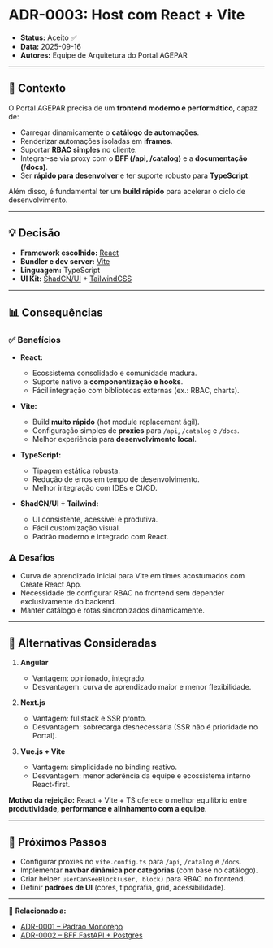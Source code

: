 # ADR-0003: Host com React + Vite

- **Status:** Aceito ✅  
- **Data:** 2025-09-16  
- **Autores:** Equipe de Arquitetura do Portal AGEPAR  

---

## 🎯 Contexto

O Portal AGEPAR precisa de um **frontend moderno e performático**, capaz de:  
- Carregar dinamicamente o **catálogo de automações**.  
- Renderizar automações isoladas em **iframes**.  
- Suportar **RBAC simples** no cliente.  
- Integrar-se via proxy com o **BFF (/api, /catalog)** e a **documentação (/docs)**.  
- Ser **rápido para desenvolver** e ter suporte robusto para **TypeScript**.  

Além disso, é fundamental ter um **build rápido** para acelerar o ciclo de desenvolvimento.  

---

## 💡 Decisão

- **Framework escolhido:** [React](https://react.dev/)  
- **Bundler e dev server:** [Vite](https://vitejs.dev/)  
- **Linguagem:** TypeScript  
- **UI Kit:** [ShadCN/UI](https://ui.shadcn.com/) + [TailwindCSS](https://tailwindcss.com/)  

---

## 📊 Consequências

### ✅ Benefícios
- **React:**  
  - Ecossistema consolidado e comunidade madura.  
  - Suporte nativo a **componentização e hooks**.  
  - Fácil integração com bibliotecas externas (ex.: RBAC, charts).  

- **Vite:**  
  - Build **muito rápido** (hot module replacement ágil).  
  - Configuração simples de **proxies** para `/api`, `/catalog` e `/docs`.  
  - Melhor experiência para **desenvolvimento local**.  

- **TypeScript:**  
  - Tipagem estática robusta.  
  - Redução de erros em tempo de desenvolvimento.  
  - Melhor integração com IDEs e CI/CD.  

- **ShadCN/UI + Tailwind:**  
  - UI consistente, acessível e produtiva.  
  - Fácil customização visual.  
  - Padrão moderno e integrado com React.  

### ⚠️ Desafios
- Curva de aprendizado inicial para Vite em times acostumados com Create React App.  
- Necessidade de configurar RBAC no frontend sem depender exclusivamente do backend.  
- Manter catálogo e rotas sincronizados dinamicamente.  

---

## 🔄 Alternativas Consideradas

1. **Angular**  
   - Vantagem: opinionado, integrado.  
   - Desvantagem: curva de aprendizado maior e menor flexibilidade.  

2. **Next.js**  
   - Vantagem: fullstack e SSR pronto.  
   - Desvantagem: sobrecarga desnecessária (SSR não é prioridade no Portal).  

3. **Vue.js + Vite**  
   - Vantagem: simplicidade no binding reativo.  
   - Desvantagem: menor aderência da equipe e ecossistema interno React-first.  

**Motivo da rejeição:** React + Vite + TS oferece o melhor equilíbrio entre **produtividade, performance e alinhamento com a equipe**.  

---

## 📌 Próximos Passos

- Configurar proxies no `vite.config.ts` para `/api`, `/catalog` e `/docs`.  
- Implementar **navbar dinâmica por categorias** (com base no catálogo).  
- Criar helper `userCanSeeBlock(user, block)` para RBAC no frontend.  
- Definir **padrões de UI** (cores, tipografia, grid, acessibilidade).  

---

🔗 **Relacionado a:**  
- [ADR-0001 – Padrão Monorepo](adr-0001-padrao-monorepo.md)  
- [ADR-0002 – BFF FastAPI + Postgres](adr-0002-bff-fastapi-postgres.md)  
